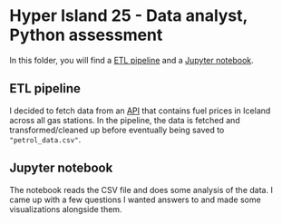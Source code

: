 # Hyper Island 25 - Data analyst, Python assessment

In this folder, you will find a [ETL pipeline](pipeline_assestment.py) and a [Jupyter notebook](Petrol_iceland.ipynb).

## ETL pipeline
I decided to fetch data from an [API](https://docs.apis.is/#endpoint-petrol) that contains fuel prices in Iceland across all gas stations. In the pipeline, the data is fetched and transformed/cleaned up before eventually being saved to `"petrol_data.csv"`.

## Jupyter notebook
The notebook reads the CSV file and does some analysis of the data. I came up with a few questions I wanted answers to and made some visualizations alongside them.
